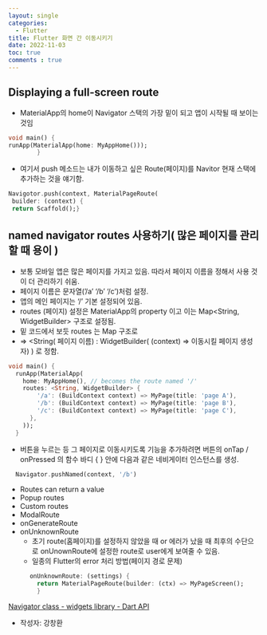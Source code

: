 ```yaml
---
layout: single
categories:
  - Flutter
title: Flutter 화면 간 이동시키기
date: 2022-11-03
toc: true
comments : true
---
```

## Displaying a full-screen route
- MaterialApp의 home이 Navigator 스택의 가장 밑이 되고 앱이 시작될 때 보이는 것임
        
```dart
void main() {
runApp(MaterialApp(home: MyAppHome()));
        }
```
        
- 여기서 push 메소드는 내가 이동하고 싶은 Route(페이지)를 Navitor 현재 스택에 추가하는 것을 얘기함. 
    
 ```dart
Navigotor.push(context, MaterialPageRoute(
  builder: (context) {
  return Scaffold();}
```
    
## named navigator routes 사용하기( 많은 페이지를 관리할 때 용이 )
- 보통 모바일 앱은 많은 페이지를 가지고 있음. 따라서 페이지 이름을 정해서 사용 것이 더 관리하기 쉬움.
- 페이지 이름은 문자열(’/a’ ‘/b’ ‘/c’)처럼 설정.
- 앱의 메인 페이지는 ‘/’ 기본 설정되어 있음.
- routes (페이지) 설정은 MaterialApp의 property 이고 이는 Map<String, WidgetBuilder> 구조로 설정됨.
- 밑 코드에서 보듯 routes 는 Map 구조로 <Key : Value>
- ⇒ <String( 페이지 이름) : WidgetBuilder( (context) ⇒ 이동시킬 페이지 생성자) ) 로 정함.
    
```dart
void main() {
  runApp(MaterialApp(
    home: MyAppHome(), // becomes the route named '/'
    routes: <String, WidgetBuilder> {
        '/a': (BuildContext context) => MyPage(title: 'page A'),
        '/b': (BuildContext context) => MyPage(title: 'page B'),
        '/c': (BuildContext context) => MyPage(title: 'page C'),
      },
    ));
  }
```
    
- 버튼을 누르는 등 그 페이지로 이동시키도록 기능을 추가하려면 버튼의 onTap / onPressed 의 함수 바디 {   } 안에  다음과 같은 네비게이터 인스턴스를 생성.
    
```dart
  Navigator.pushNamed(context, '/b') 
```
    
- Routes can return a value
- Popup routes
- Custom routes
- ModalRoute
- onGenerateRoute
- onUnknownRoute
    - 초기 route(홈페이지)를 설정하지 않았을 때 or 에러가 났을 때 최후의 수단으로 onUnownRoute에 설정한 route로 user에게 보여줄 수 있음.
    - 일종의 Flutter의 error 처리 방법(페이지 경로 문제)
        
```dart
      onUnknownRoute: (settings) {
        return MaterialPageRoute(builder: (ctx) => MyPageScreen();
        }
```
        

[Navigator class - widgets library - Dart API](https://api.flutter.dev/flutter/widgets/Navigator-class.html)

- 작성자: 강창환
